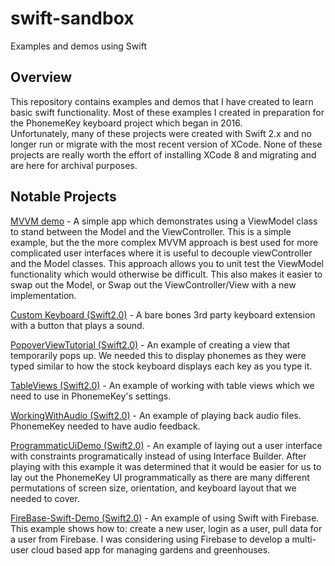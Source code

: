 # swift-sandbox
Examples and demos using Swift


## Overview 

This repository contains examples and demos that I have created to learn basic swift functionality. 
Most of these examples I created in preparation for the PhonemeKey keyboard project which began in 2016.  
Unfortunately, many of these projects were created with Swift 2.x and no longer run or migrate with the most recent version of XCode. None of these projects are really worth the effort of installing XCode 8 and migrating and are here for archival purposes.


## Notable Projects
[MVVM demo](https://github.com/hieberr/swift-sandbox/tree/master/ArchitecturalPatterns-MvvmDemo/ArchitecturalPatternsPatterns-MvvmDemo) - A simple app which demonstrates using a ViewModel class to stand between the Model and the ViewController. This is a simple example, but the the more complex MVVM approach is best used for more complicated user interfaces where it is useful to decouple viewController and the Model classes. This approach allows you to unit test the ViewModel functionality which would otherwise be difficult.  This also makes it easier to swap out the Model, or Swap out the ViewController/View with a new implementation.

[Custom Keyboard (Swift2.0)](https://github.com/hieberr/swift-sandbox/tree/master/Swift2.0/Custom%20Keyboard) - A bare bones 3rd party keyboard extension with a button that plays a sound. 

[PopoverViewTutorial (Swift2.0)](https://github.com/hieberr/swift-sandbox/tree/master/Swift2.0/PopoverViewTutorial) - An example of creating a view that temporarily pops up. We needed this to display phonemes as they were typed similar to how the stock keyboard displays each key as you type it.

[TableViews (Swift2.0)](https://github.com/hieberr/swift-sandbox/tree/master/Swift2.0/TableViews) - An example of working with table views which we need to use in PhonemeKey's settings.

[WorkingWithAudio (Swift2.0)](https://github.com/hieberr/swift-sandbox/tree/master/Swift2.0/Working%20With%20Audio) - An example of playing back audio files. PhonemeKey needed to have audio feedback. 

[ProgrammaticUiDemo (Swift2.0)](https://github.com/hieberr/swift-sandbox/tree/master/Swift2.0/ProgrammaticUiDemo) - An example of laying out a user interface with constraints programatically instead of using Interface Builder. After playing with this example it was determined that it would be easier for us to lay out the PhonemeKey UI programmatically as there are many different permutations of screen size, orientation, and keyboard layout that we needed to cover.

[FireBase-Swift-Demo (Swift2.0)](https://github.com/hieberr/swift-sandbox/tree/master/Swift2.0/Firebase-Swift-Demo) - An example of using Swift with Firebase. This example shows how to: create a new user, login as a user, pull data for a user from Firebase. I was considering using Firebase to develop a multi-user cloud based app for managing gardens and greenhouses. 


